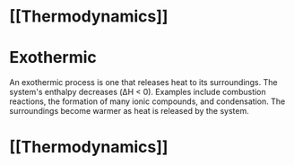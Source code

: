 # [[Thermodynamics]]

# Exothermic

An exothermic process is one that releases heat to its surroundings.  The system's enthalpy decreases (ΔH < 0).  Examples include combustion reactions, the formation of many ionic compounds, and condensation. The surroundings become warmer as heat is released by the system.

# [[Thermodynamics]]